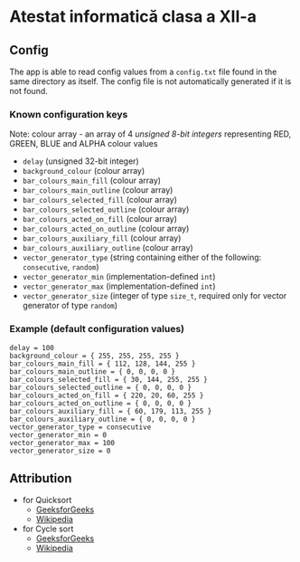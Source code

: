 # Atestat informatică clasa a XII-a

## Config

The app is able to read config values from a `config.txt` file found in the same directory as itself. The config file
is not automatically generated if it is not found.

### Known configuration keys

Note: colour array - an array of 4 _unsigned 8-bit integers_ representing RED, GREEN, BLUE and ALPHA colour values

- `delay` (unsigned 32-bit integer)
- `background_colour` (colour array)
- `bar_colours_main_fill` (colour array)
- `bar_colours_main_outline` (colour array)
- `bar_colours_selected_fill` (colour array)
- `bar_colours_selected_outline` (colour array)
- `bar_colours_acted_on_fill` (colour array)
- `bar_colours_acted_on_outline` (colour array)
- `bar_colours_auxiliary_fill` (colour array)
- `bar_colours_auxiliary_outline` (colour array)
- `vector_generator_type` (string containing either of the following: `consecutive`, `random`)
- `vector_generator_min` (implementation-defined `int`)
- `vector_generator_max` (implementation-defined `int`)
- `vector_generator_size` (integer of type `size_t`, required only for vector generator of type `random`)

### Example (default configuration values)

```
delay = 100
background_colour = { 255, 255, 255, 255 }
bar_colours_main_fill = { 112, 128, 144, 255 }
bar_colours_main_outline = { 0, 0, 0, 0 }
bar_colours_selected_fill = { 30, 144, 255, 255 }
bar_colours_selected_outline = { 0, 0, 0, 0 }
bar_colours_acted_on_fill = { 220, 20, 60, 255 }
bar_colours_acted_on_outline = { 0, 0, 0, 0 }
bar_colours_auxiliary_fill = { 60, 179, 113, 255 }
bar_colours_auxiliary_outline = { 0, 0, 0, 0 }
vector_generator_type = consecutive
vector_generator_min = 0
vector_generator_max = 100
vector_generator_size = 0
```

## Attribution

- for Quicksort
  - [GeeksforGeeks](https://www.geeksforgeeks.org/iterative-quick-sort/)
  - [Wikipedia](https://en.wikipedia.org/wiki/Quicksort)
- for Cycle sort
  - [GeeksforGeeks](https://www.geeksforgeeks.org/cycle-sort/)
  - [Wikipedia](https://en.wikipedia.org/wiki/Cycle_sort)
